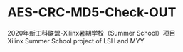 # AES-CRC-MD5-Check-OUT
2020年新工科联盟-Xilinx暑期学校（Summer School）项目  
Xilinx Summer School project of LSH and MYY
